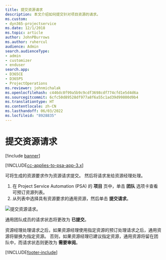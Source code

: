 ```yaml
---
title: 提交资源请求
description: 本文介绍如何提交针对项目资源的请求。
ms.custom:
- dyn365-projectservice
ms.date: 12/1/2018
ms.topic: article
author: JohnPBurrows
ms.author: ruhercul
audience: Admin
search.audienceType:
- admin
- customizer
- enduser
search.app:
- D365CE
- D365PS
- ProjectOperations
ms.reviewer: johnmichalak
ms.openlocfilehash: c446dc0f99a5b9c9cdf3698cdf774cfd1e5d4d6a
ms.sourcegitcommit: 6cfc50d89528df977a8f6a55c1ad39d99800d9b4
ms.translationtype: HT
ms.contentlocale: zh-CN
ms.lasthandoff: 06/03/2022
ms.locfileid: "8928835"
---
```

# <a name="submitting-a-resource-request"></a>提交资源请求

[!include [banner](../includes/psa-now-project-operations.md)]

[!INCLUDE[cc-applies-to-psa-app-3.x](../includes/cc-applies-to-psa-app-3x.md)]

可将生成的资源要求作为资源请求提交。 然后将请求发给资源经理处理。

1. 在 Project Service Automation (PSA) 的 **项目** 页中，单击 **团队** 选项卡查看可预订资源列表。 
2. 从列表中选择具有资源要求的通用资源，然后单击 **提交请求**。

![提交资源请求。](media/RM-how-to-18.png)

通用团队成员的请求状态将更改为 **已提交**。

资源经理处理请求之后，如果资源经理使用指定资源的预订处理请求之后，通用资源将替换为指定资源。 否则，如果资源经理已建议指定资源，通用资源将留在团队中，而请求状态则更改为 **需要审阅**。


[!INCLUDE[footer-include](../includes/footer-banner.md)]
